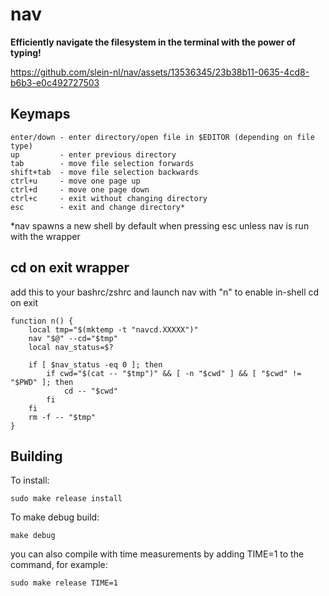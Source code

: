 # nav 
**Efficiently navigate the filesystem in the terminal with the power of typing!**

https://github.com/slein-nl/nav/assets/13536345/23b38b11-0635-4cd8-b6b3-e0c492727503

## Keymaps
 ```
enter/down - enter directory/open file in $EDITOR (depending on file type)
up         - enter previous directory
tab        - move file selection forwards
shift+tab  - move file selection backwards
ctrl+u     - move one page up
ctrl+d     - move one page down
ctrl+c     - exit without changing directory
esc        - exit and change directory*
 ```
*nav spawns a new shell by default when pressing esc unless nav is run with the wrapper

## cd on exit wrapper
add this to your bashrc/zshrc and launch nav with "n" to enable in-shell cd on exit
```
function n() {
    local tmp="$(mktemp -t "navcd.XXXXX")"
    nav "$@" --cd="$tmp"
    local nav_status=$?
    
    if [ $nav_status -eq 0 ]; then
        if cwd="$(cat -- "$tmp")" && [ -n "$cwd" ] && [ "$cwd" != "$PWD" ]; then
        	cd -- "$cwd"
        fi
    fi
    rm -f -- "$tmp"
}
```

## Building
To install:
```
sudo make release install
```
To make debug build:
```
make debug 
```
you can also compile with time measurements by adding TIME=1 to the command, for example:
```
sudo make release TIME=1
```
